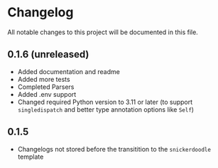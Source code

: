 # Changelog

All notable changes to this project will be documented in this file.

<!-- insertion marker -->

## 0.1.6 (unreleased)

* Added documentation and readme
* Added more tests
* Completed Parsers
* Added .env support
* Changed required Python version to 3.11 or later (to support `singledispatch`
  and better type annotation options like `Self`)

## 0.1.5

* Changelogs not stored before the transitition to the `snickerdoodle` template